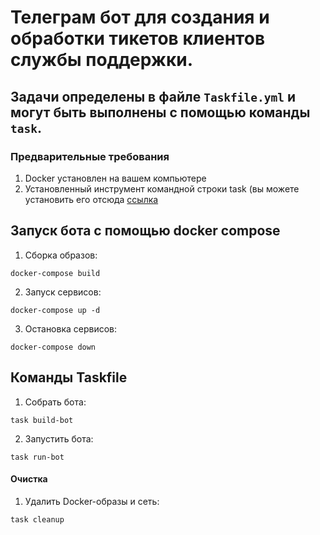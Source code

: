 # Телеграм бот для создания и обработки тикетов клиентов службы поддержки.
## Задачи определены в файле `Taskfile.yml` и могут быть выполнены с помощью команды `task`.
### Предварительные требования
1. Docker установлен на вашем компьютере
2. Установленный инструмент командной строки task (вы можете установить его отсюда [ссылка](https://taskfile.dev/#/installation)
##  Запуск бота с помощью docker compose
1. Сборка образов:
```shell
docker-compose build
```
2. Запуск сервисов:
```shell
docker-compose up -d
```
3. Остановка сервисов:
```shell
docker-compose down
```
## Команды Taskfile
1. Собрать бота:
```shell
task build-bot
```
2. Запустить бота:
```shell
task run-bot
```
#### Очистка
1. Удалить Docker-образы и сеть:
```shell 
task cleanup
```

